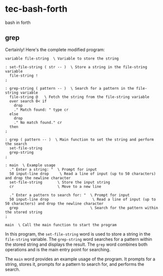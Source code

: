 # tec-bash-forth
bash in forth


## grep

Certainly! Here's the complete modified program:

```forth
variable file-string  \ Variable to store the string

: set-file-string ( str -- )  \ Store a string in the file-string variable
  file-string !
;

: grep-string ( pattern -- )  \ Search for a pattern in the file-string variable
  file-string @   \ Fetch the string from the file-string variable
  over search 0< if
    drop
    ." Match found: " type cr
  else
    drop
    ." No match found." cr
  then
;

: grep ( pattern -- )  \ Main function to set the string and perform the search
  set-file-string
  grep-string
;

: main  \ Example usage
  ." Enter a string: "  \ Prompt for input
  50 input-line drop     \ Read a line of input (up to 50 characters) and drop the newline character
  set-file-string       \ Store the input string
  cr                    \ Move to a new line

  ." Enter a pattern to search for: "  \ Prompt for input
  50 input-line drop                    \ Read a line of input (up to 50 characters) and drop the newline character
  grep                                 \ Search for the pattern within the stored string
;

main  \ Call the main function to start the program
```

In this program, the `set-file-string` word is used to store a string in the `file-string` variable. The `grep-string` word searches for a pattern within the stored string and displays the result. The `grep` word combines both operations and is the main entry point for searching.

The `main` word provides an example usage of the program. It prompts for a string, stores it, prompts for a pattern to search for, and performs the search.
